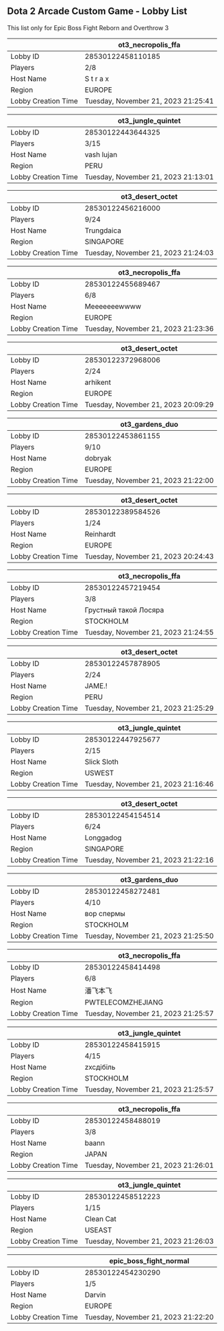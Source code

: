 ## Dota 2 Arcade Custom Game - Lobby List

This list only for Epic Boss Fight Reborn and Overthrow 3

|  | ot3_necropolis_ffa |
| ------ | ------ |
| Lobby ID | 28530122458110185 |
| Players | 2/8 |
| Host Name | S t r a x |
| Region | EUROPE |
| Lobby Creation Time | Tuesday, November 21, 2023 21:25:41 |


|  | ot3_jungle_quintet |
| ------ | ------ |
| Lobby ID | 28530122443644325 |
| Players | 3/15 |
| Host Name | vash lujan |
| Region | PERU |
| Lobby Creation Time | Tuesday, November 21, 2023 21:13:01 |


|  | ot3_desert_octet |
| ------ | ------ |
| Lobby ID | 28530122456216000 |
| Players | 9/24 |
| Host Name | Trungdaica |
| Region | SINGAPORE |
| Lobby Creation Time | Tuesday, November 21, 2023 21:24:03 |


|  | ot3_necropolis_ffa |
| ------ | ------ |
| Lobby ID | 28530122455689467 |
| Players | 6/8 |
| Host Name | Meeeeeeewwww |
| Region | EUROPE |
| Lobby Creation Time | Tuesday, November 21, 2023 21:23:36 |


|  | ot3_desert_octet |
| ------ | ------ |
| Lobby ID | 28530122372968006 |
| Players | 2/24 |
| Host Name | arhikent |
| Region | EUROPE |
| Lobby Creation Time | Tuesday, November 21, 2023 20:09:29 |


|  | ot3_gardens_duo |
| ------ | ------ |
| Lobby ID | 28530122453861155 |
| Players | 9/10 |
| Host Name | dobryak |
| Region | EUROPE |
| Lobby Creation Time | Tuesday, November 21, 2023 21:22:00 |


|  | ot3_desert_octet |
| ------ | ------ |
| Lobby ID | 28530122389584526 |
| Players | 1/24 |
| Host Name | Reinhardt |
| Region | EUROPE |
| Lobby Creation Time | Tuesday, November 21, 2023 20:24:43 |


|  | ot3_necropolis_ffa |
| ------ | ------ |
| Lobby ID | 28530122457219454 |
| Players | 3/8 |
| Host Name | Грустный такой Лосяра |
| Region | STOCKHOLM |
| Lobby Creation Time | Tuesday, November 21, 2023 21:24:55 |


|  | ot3_desert_octet |
| ------ | ------ |
| Lobby ID | 28530122457878905 |
| Players | 2/24 |
| Host Name | JAME.! |
| Region | PERU |
| Lobby Creation Time | Tuesday, November 21, 2023 21:25:29 |


|  | ot3_jungle_quintet |
| ------ | ------ |
| Lobby ID | 28530122447925677 |
| Players | 2/15 |
| Host Name | Slick Sloth |
| Region | USWEST |
| Lobby Creation Time | Tuesday, November 21, 2023 21:16:46 |


|  | ot3_desert_octet |
| ------ | ------ |
| Lobby ID | 28530122454154514 |
| Players | 6/24 |
| Host Name | Longgadog |
| Region | SINGAPORE |
| Lobby Creation Time | Tuesday, November 21, 2023 21:22:16 |


|  | ot3_gardens_duo |
| ------ | ------ |
| Lobby ID | 28530122458272481 |
| Players | 4/10 |
| Host Name | вор спермы |
| Region | STOCKHOLM |
| Lobby Creation Time | Tuesday, November 21, 2023 21:25:50 |


|  | ot3_necropolis_ffa |
| ------ | ------ |
| Lobby ID | 28530122458414498 |
| Players | 6/8 |
| Host Name | 潘飞本飞 |
| Region | PWTELECOMZHEJIANG |
| Lobby Creation Time | Tuesday, November 21, 2023 21:25:57 |


|  | ot3_jungle_quintet |
| ------ | ------ |
| Lobby ID | 28530122458415915 |
| Players | 4/15 |
| Host Name | zxcдібіль |
| Region | STOCKHOLM |
| Lobby Creation Time | Tuesday, November 21, 2023 21:25:57 |


|  | ot3_necropolis_ffa |
| ------ | ------ |
| Lobby ID | 28530122458488019 |
| Players | 3/8 |
| Host Name | baann |
| Region | JAPAN |
| Lobby Creation Time | Tuesday, November 21, 2023 21:26:01 |


|  | ot3_jungle_quintet |
| ------ | ------ |
| Lobby ID | 28530122458512223 |
| Players | 1/15 |
| Host Name | Clean Cat |
| Region | USEAST |
| Lobby Creation Time | Tuesday, November 21, 2023 21:26:03 |


|  | epic_boss_fight_normal |
| ------ | ------ |
| Lobby ID | 28530122454230290 |
| Players | 1/5 |
| Host Name | Darvin |
| Region | EUROPE |
| Lobby Creation Time | Tuesday, November 21, 2023 21:22:20 |


